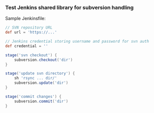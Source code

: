 ### Test Jenkins shared library for subversion handling

Sample Jenkinsfile:
```groovy
// SVN repository URL
def url = 'https://...'

// Jenkins credential storing username and password for svn auth
def credential = ''

stage('svn checkout') {
    subversion.checkout('dir')
}

stage('update svn directory') {
    sh 'rsync ... dir/'
    subversion.update('dir')
}

stage('commit changes') {
    subversion.commit('dir')
}
```
